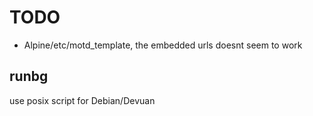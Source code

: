 # TODO

- Alpine/etc/motd_template, the embedded urls doesnt seem to work

## runbg

use posix script for Debian/Devuan
